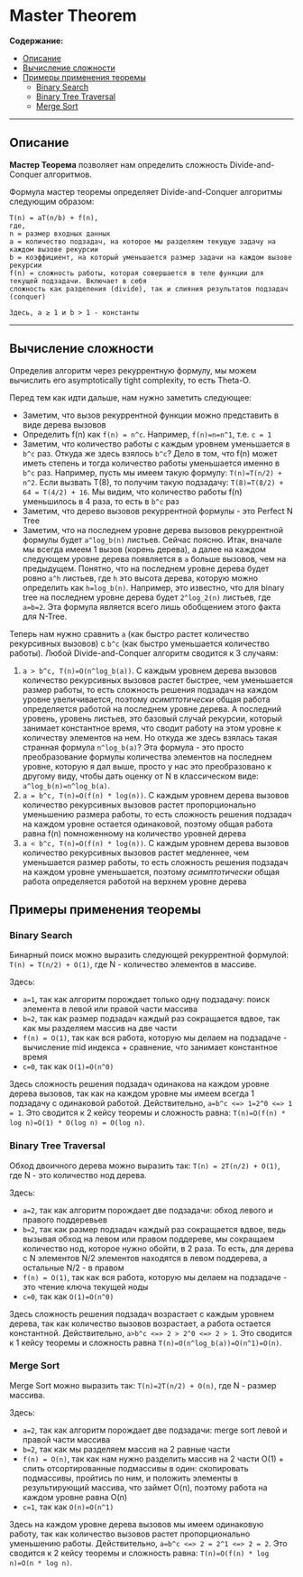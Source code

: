 # Master Theorem

**Содержание:**
- [Описание](#описание)
- [Вычисление сложности](#вычисление-сложности)
- [Примеры применения теоремы](#примеры-применения-теоремы)
    - [Binary Search](#binary-search)
    - [Binary Tree Traversal](#binary-tree-traversal)
    - [Merge Sort](#merge-sort)

---

## Описание

**Мастер Теорема** позволяет нам определить сложность Divide-and-Conquer алгоритмов.

Формула мастер теоремы определяет Divide-and-Conquer алгоритмы следующим образом:

```text
T(n) = aT(n/b) + f(n),
где,
n = размер входных данных
a = количество подзадач, на которое мы разделяем текущую задачу на каждом вызове рекурсии
b = коэффициент, на который уменьшается размер задачи на каждом вызове рекурсии
f(n) = сложность работы, которая совершается в теле функции для текущей подзадачи. Включает в себя
сложность как разделения (divide), так и слияния результатов подзадач (conquer)

Здесь, a ≥ 1 и b > 1 - константы
```

---

## Вычисление сложности

Определив алгоритм через рекуррентную формулу, мы можем вычислить его asymptotically tight complexity, то есть Theta-O.

Перед тем как идти дальше, нам нужно заметить следующее:

- Заметим, что вызов рекуррентной функции можно представить в виде дерева вызовов
- Определить f(n) как `f(n) = n^c`. Например, `f(n)=n=n^1`, т.е. `c = 1`
- Заметим, что количество работы с каждым уровнем уменьшается в `b^c` раз. Откуда же здесь взялось `b^c`? Дело в том,
  что f(n) может иметь степень и тогда количество работы уменьшается именно в `b^c` раз. Например, пусть мы имеем такую
  формулу: `T(n)=T(n/2) + n^2`. Если вызвать T(8), то получим такую подзадачу: `T(8)=T(8/2) + 64 = T(4/2) + 16`. Мы
  видим, что количество работы f(n) уменьшилось в 4 раза, то есть в `b^c` раз
- Заметим, что дерево вызовов рекуррентной формулы - это Perfect N Tree
- Заметим, что на последнем уровне дерева вызовов рекуррентной формулы будет `a^log_b(n)` листьев. Сейчас поясню. Итак,
  вначале мы всегда имеем 1 вызов (корень дерева), а далее на каждом следующем уровне дерева появляется в `a` больше
  вызовов, чем на предыдущем. Понятно, что на последнем уровне дерева будет ровно `a^h` листьев, где `h` это высота
  дерева, которую можно определить как `h=log_b(n)`. Например, это известно, что для binary tree на последнем уровне
  дерева будет `2^log_2(n)` листьев, где `a=b=2`. Эта формула является всего лишь обобщением этого факта для N-Tree.

Теперь нам нужно сравнить `a` (как быстро растет количество рекурсивных вызовов) с `b^c` (как быстро уменьшается
количество работы). Любой Divide-and-Conquer алгоритм сводится к 3 случаям:

1. `a > b^c, T(n)=O(n^log_b(a))`. С каждым уровнем дерева вызовов количество рекурсивных вызовов растет быстрее, чем
   уменьшается размер работы, то есть сложность решения подзадач на каждом уровне увеличивается, поэтому
   *асимптотически* общая работа определяется работой на последнем уровне дерева. А последний уровень, уровень листьев,
   это базовый случай рекурсии, который занимает константное время, что сводит работу на этом уровне к количеству
   элементов на нем. Но откуда же здесь взялась такая странная формула `n^log_b(a)`? Эта формула - это просто
   преобразование формулы количества элементов на последнем уровне, которую я дал выше, просто у нас это преобразовано к
   другому виду, чтобы дать оценку от N в классическом виде: `a^log_b(n)=n^log_b(a)`.
2. `a = b^c, T(n)=O(f(n) * log(n))`. С каждым уровнем дерева вызовов количество рекурсивных вызовов растет
   пропорционально уменьшению размера работы, то есть сложность решения подзадач на каждом уровне остается одинаковой,
   поэтому общая работа равна f(n) помноженному на количество уровней дерева
3. `a < b^c, T(n)=O(f(n) * log(n))`. С каждым уровнем дерева вызовов количество рекурсивных вызовов растет медленнее,
   чем уменьшается размер работы, то есть сложность решения подзадач на каждом уровне уменьшается, поэтому
   *асимптотически* общая работа определяется работой на верхнем уровне дерева

## Примеры применения теоремы

### Binary Search

Бинарный поиск можно выразить следующей рекуррентной формулой: `T(n) = T(n/2) + O(1)`, где N - количество элементов в
массиве.

Здесь:

- `a=1`, так как алгоритм порождает только одну подзадачу: поиск элемента в левой или правой части массива
- `b=2`, так как размер подзадач каждый раз сокращается вдвое, так как мы разделяем массив на две части
- `f(n) = O(1)`, так как вся работа, которую мы делаем на подзадаче - вычисление mid индекса + сравнение, что занимает
  константное время
- `c=0`, так как `O(1)=O(n^0)`

Здесь сложность решения подзадач одинакова на каждом уровне дерева вызовов, так как на каждом уровне мы имеем всегда 1
подзадачу с одинаковой работой. Действительно, `a=b^c <=> 1=2^0 <=> 1 = 1`. Это сводится к 2 кейсу теоремы и сложность
равна: `T(n)=O(f(n) * log n)=O(1) * O(log n) = O(log n)`.

### Binary Tree Traversal

Обход двоичного дерева можно выразить так: `T(n) = 2T(n/2) + O(1)`, где N - это количество нод дерева.

Здесь:

- `a=2`, так как алгоритм порождает две подзадачи: обход левого и правого поддеревьев
- `b=2`, так как размер подзадач каждый раз сокращается вдвое, ведь вызывая обход на левом или правом поддереве, мы
  сокращаем количество нод, которое нужно обойти, в 2 раза. То есть, для дерева с N элементов N/2 элементов находятся в
  левом поддерева, а остальные N/2 - в правом
- `f(n) = O(1)`, так как вся работа, которую мы делаем на подзадаче - это чтение ключа текущей ноды
- `c=0`, так как `O(1)=O(n^0)`

Здесь сложность решения подзадач возрастает с каждым уровнем дерева, так как количество вызовов возрастает, а работа
остается константной. Действительно, `a>b^c <=> 2 > 2^0 <=> 2 > 1`. Это сводится к 1 кейсу теоремы и сложность
равна `T(n)=O(n^log_b(a))=O(n^1)=O(n)`.

### Merge Sort

Merge Sort можно выразить так: `T(n)=2T(n/2) + O(n)`, где N - размер массива.

Здесь:

- `a=2`, так как алгоритм порождает две подзадачи: merge sort левой и правой части массива
- `b=2`, так как мы разделяем массив на 2 равные части
- `f(n) = O(n)`, так как нам нужно разделить массив на 2 части O(1) + слить отсортированные подмассивы в один:
  скопировать подмассивы, пройтись по ним, и положить элементы в результирующий массива, что займет O(n), поэтому работа
  на каждом уровне равна O(n)
- `c=1`, так как `O(n)=O(n^1)`

Здесь на каждом уровне дерева вызовов мы имеем одинаковую работу, так как количество вызовов растет пропорционально
уменьшению работы. Действительно, `a=b^c <=> 2 = 2^1 <=> 2 = 2`. Это сводится к 2 кейсу теоремы и сложность
равна: `T(n)=O(f(n) * log n)=O(n * log n)`.
